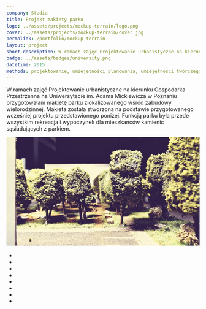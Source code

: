 ```yaml
---
company: Studia
title: Projekt makiety parku
logo: ../assets/projects/mockup-terrain/logo.png
cover: ../assets/projects/mockup-terrain/cover.jpg
permalink: /portfolio/mockup-terrain
layout: project
short-description: W ramach zajęć Projektowanie urbanistyczne na kierunku Gospodarka Przestrzenna na Uniwersytecie im. Adama Mickiewicza w&nbsp;Poznaniu przygotowałam makietę parku zlokalizowanego wśród zabudowy wielorodzinnej
badge: ../assets/badges/university.png
datetime: 2015
methods: projektowanie, umiejętności planowania, umiejętności twórczego rozwiązywania problemów, zdolności manualne, umiejętność organizacji własnej pracy
---
```


W ramach zajęć Projektowanie urbanistyczne na kierunku Gospodarka Przestrzenna na Uniwersytecie im. Adama Mickiewicza w&nbsp;Poznaniu przygotowałam makietę parku zlokalizowanego wśród zabudowy wielorodzinnej. Makieta została stworzona na podstawie przygotowanego wcześniej projektu przedstawionego poniżej. Funkcją parku była przede wszystkim rekreacja i&nbsp;wypoczynek dla mieszkańców kamienic sąsiadujących z&nbsp;parkiem.


<div class="project-image">
	<img src="../assets/projects/mockup-terrain/0.jpg" />
</div>
<ul class="gallery">
	<li class="item" href="../assets/projects/mockup-terrain/1.jpg" style="background-image: url(../assets/projects/mockup-terrain/1.jpg);"></li>
	<li class="item" href="../assets/projects/mockup-terrain/2.jpg" style="background-image: url(../assets/projects/mockup-terrain/2.jpg);"></li>
	<li class="item" href="../assets/projects/mockup-terrain/3.jpg" style="background-image: url(../assets/projects/mockup-terrain/3.jpg);"></li>
	<li class="item" href="../assets/projects/mockup-terrain/4.jpg" style="background-image: url(../assets/projects/mockup-terrain/4.jpg);"></li>
	<li class="item" href="../assets/projects/mockup-terrain/5.jpg" style="background-image: url(../assets/projects/mockup-terrain/5.jpg);"></li>
	<li class="item" href="../assets/projects/mockup-terrain/6.jpg" style="background-image: url(../assets/projects/mockup-terrain/6.jpg);"></li>
	<li class="item" href="../assets/projects/mockup-terrain/7.jpg" style="background-image: url(../assets/projects/mockup-terrain/7.jpg);"></li>
	<li class="item" href="../assets/projects/mockup-terrain/8.jpg" style="background-image: url(../assets/projects/mockup-terrain/8.jpg);"></li>
</ul>

<script src="../assets/scripts/gallery/luminous.min.js"></script>
<script>
	new LuminousGallery(document.querySelectorAll('.item'), {}, {
		closeOnScroll: true
	});
</script>
<link rel="stylesheet" href="../assets/scripts/gallery/luminous-basic.min.css" />

